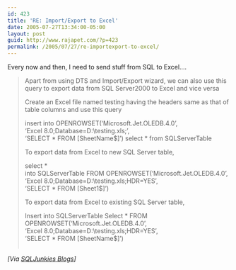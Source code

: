 ```yaml
---
id: 423
title: 'RE: Import/Export to Excel'
date: 2005-07-27T13:34:00-05:00
layout: post
guid: http://www.rajapet.com/?p=423
permalink: /2005/07/27/re-importexport-to-excel/
---
```

Every now and then, I need to send stuff from SQL to Excel&#8230;.

> <span>Apart from using DTS and Import/Export wizard, we can also use this query to export data from SQL Server2000 to Excel and vice versa</p> 
> 
> <p>
>   Create an Excel file named testing having the headers same as that of table columns and use this query
> </p>
> 
> <p>
>   insert into OPENROWSET(&#8216;Microsoft.Jet.OLEDB.4.0&#8217;, <br />&#8216;Excel 8.0;Database=D:\testing.xls;&#8217;, <br />&#8216;SELECT * FROM [SheetName$]&#8217;) select * from SQLServerTable
> </p>
> 
> <p>
>   To export data from Excel to new SQL Server table,
> </p>
> 
> <p>
>   select * <br />into SQLServerTable FROM OPENROWSET(&#8216;Microsoft.Jet.OLEDB.4.0&#8217;, <br />&#8216;Excel 8.0;Database=D:\testing.xls;HDR=YES&#8217;, <br />&#8216;SELECT * FROM [Sheet1$]&#8217;)
> </p>
> 
> <p>
>   To export data from Excel to existing SQL Server table,
> </p>
> 
> <p>
>   Insert into SQLServerTable Select * FROM OPENROWSET(&#8216;Microsoft.Jet.OLEDB.4.0&#8217;, <br />&#8216;Excel 8.0;Database=D:\testing.xls;HDR=YES&#8217;, <br />&#8216;SELECT * FROM [SheetName$]&#8217;)
> </p>
> 
> <p>
>   </span>
> </p>
> 
> <p>
>   <img loading="lazy" src="http://sqljunkies.com/WebLog/aggbug.aspx?PostID=16233" width="1" height="1" />
> </p></blockquote> 
> 
> <p>
>   <i>[Via <a href="http://sqljunkies.com/WebLog/madhivanan/archive/2005/07/27/16233.aspx">SQLJunkies Blogs</a>]</i>
> </p>